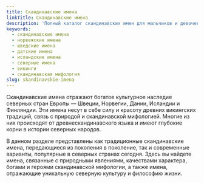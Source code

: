 ```yaml
---
title: Скандинавские имена
linkTitle: Скандинавские имена
description: 'Полный каталог скандинавских имен для мальчиков и девочек. Красивые имена из Швеции, Норвегии, Дании и Исландии с их значениями и историей происхождения.'
keywords:
  - скандинавские имена
  - норвежские имена
  - шведские имена
  - датские имена
  - исландские имена
  - северные имена
  - викинги
  - скандинавская мифология
slug: skandinavskie-imena
---
```


Скандинавские имена отражают богатое культурное наследие северных стран Европы — Швеции, Норвегии, Дании, Исландии и Финляндии. Эти имена несут в себе силу и красоту древних викингских традиций, связь с природой и скандинавской мифологией. Многие из них происходят от древнескандинавского языка и имеют глубокие корни в истории северных народов.

В данном разделе представлены как традиционные скандинавские имена, передающиеся из поколения в поколение, так и современные варианты, популярные в северных странах сегодня. Здесь вы найдете имена, связанные с природными явлениями, качествами характера, богами и героями скандинавской мифологии, а также имена, отражающие уникальную северную культуру и философию жизни.

